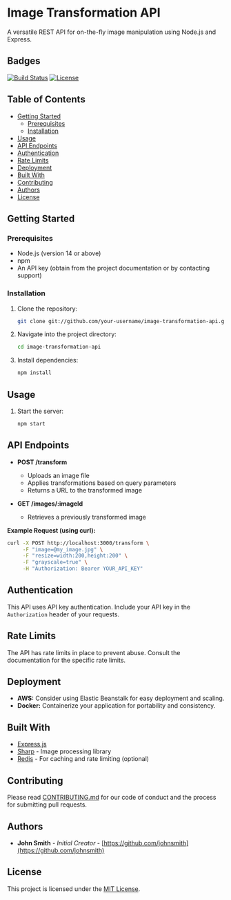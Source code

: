 # Image Transformation API

A versatile REST API for on-the-fly image manipulation using Node.js and Express.

## Badges

[![Build Status](https://img.shields.io/badge/build-passing-brightgreen.svg)](https://github.com/your-username/image-transformation-api/actions)
[![License](https://img.shields.io/badge/license-MIT-blue.svg)](LICENSE)

## Table of Contents

* [Getting Started](#getting-started)
   * [Prerequisites](#prerequisites)
   * [Installation](#installation)
* [Usage](#usage)
* [API Endpoints](#api-endpoints)
* [Authentication](#authentication) 
* [Rate Limits](#rate-limits)
* [Deployment](#deployment)
* [Built With](#built-with)
* [Contributing](#contributing)
* [Authors](#authors)
* [License](#license)

## Getting Started

### Prerequisites

* Node.js (version 14 or above)
* npm
* An API key (obtain from the project documentation or by contacting support)

### Installation

1. Clone the repository:
   ```bash
   git clone git://github.com/your-username/image-transformation-api.git
   ```

2. Navigate into the project directory:
   ```bash
   cd image-transformation-api
   ```

3. Install dependencies:
   ```bash
   npm install
   ```

## Usage

1. Start the server:
   ```bash
   npm start
   ```

## API Endpoints

* **POST /transform** 
    * Uploads an image file
    * Applies transformations based on query parameters
    * Returns a URL to the transformed image

* **GET /images/:imageId**
    * Retrieves a previously transformed image

**Example Request (using curl):**

```bash
curl -X POST http://localhost:3000/transform \
     -F "image=@my_image.jpg" \
     -F "resize=width:200,height:200" \
     -F "grayscale=true" \
     -H "Authorization: Bearer YOUR_API_KEY" 
```

## Authentication

This API uses API key authentication. Include your API key in the `Authorization` header of your requests.

## Rate Limits

The API has rate limits in place to prevent abuse. Consult the documentation for the specific rate limits. 

## Deployment

* **AWS:** Consider using Elastic Beanstalk for easy deployment and scaling.
* **Docker:** Containerize your application for portability and consistency. 

## Built With

* [Express.js](https://expressjs.com/) 
* [Sharp](https://sharp.pixelplumbing.com/) - Image processing library
* [Redis](https://redis.io/) - For caching and rate limiting (optional)

## Contributing

Please read [CONTRIBUTING.md](./CONTRIBUTING.md) for our code of conduct and the process for submitting pull requests.

## Authors

* **John Smith** - _Initial Creator_ - [https://github.com/johnsmith](https://github.com/johnsmith)

## License

This project is licensed under the [MIT License](LICENSE). 
